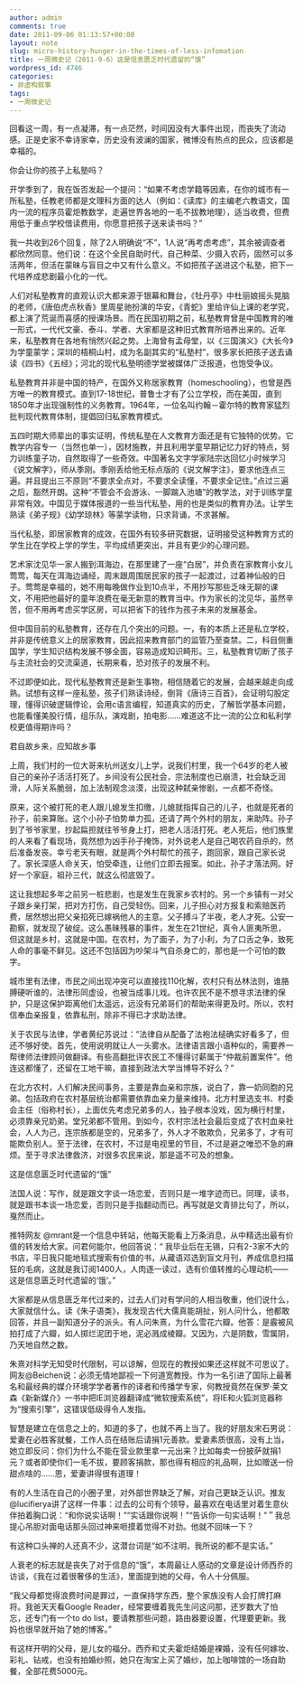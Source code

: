 ```yaml
---
author: admin
comments: true
date: 2011-09-06 01:13:57+00:00
layout: note
slug: micro-history-hunger-in-the-times-of-less-infomation
title: 一周微史记（2011-9-6）这是信息匮乏时代遗留的“饿”
wordpress_id: 4746
categories:
- 非虚构叙事
tags:
- 一周微史记
---
```


回看这一周，有一点凝滞，有一点茫然，时间因没有大事件出现，而丧失了流动感。正是史家不幸诗家幸，历史没有波澜的国家，微博没有热点的民众，应该都是幸福的。

你会让你的孩子上私塾吗？

开学季到了，我在饭否发起一个提问：“如果不考虑学籍等因素，在你的城市有一所私塾，任教老师都是文理科方面的达人（例如：《读库》的主编老六教语文，国内一流的程序员霍炬教数学，走遍世界各地的一毛不拔教地理），适当收费，但费用低于重点学校借读费用，你愿意把孩子送来读书吗？”

我一共收到26个回复，除了2人明确说“不”，1人说“再考虑考虑”，其余被调查者都欣然同意。他们说：在这个全民自助时代，自己种菜、少摄入农药，固然可以多活两年，但活在蒙昧与盲目之中又有什么意义。不如把孩子送进这个私塾，把下一代培养成悲剧最小化的一代。

人们对私塾教育的直观认识大都来源于银幕和舞台，《牡丹亭》中杜丽娘摇头晃脑的老师，《唐伯虎点秋香》里周星驰扮演的华安，《青蛇》里给许仙上课的老学究，都上演了荒诞而喜感的授课场景。而在民国初期之前，私塾教育曾是中国教育的唯一形式，一代代文豪、泰斗、学者、大家都是这种旧式教育所培养出来的。近年来，私塾教育在各地有悄然兴起之势。上海曾有孟母堂，以《三国演义》《大长今》为学童蒙学；深圳的梧桐山村，成为名副其实的“私塾村”，很多家长把孩子送去诵读《四书》《五经》；河北的现代私塾明德学堂被媒体广泛报道，也饱受争议。

私塾教育并非是中国的特产，在国外又称居家教育（homeschooling），也曾是西方唯一的教育模式。直到17-18世纪，普鲁士才有了公立学校，而在美国，直到1850年才出现强制性的义务教育。1964年，一位名叫约翰－霍尔特的教育家猛烈批判现代教育体制，提倡回归私家教育模式。

五四时期大师辈出的事实证明，传统私塾在人文教育方面还是有它独特的优势。它教学内容专一（当然也单一），因材施教，并且利用学童早期记忆力好的特点，努力训练童子功，自然取得了一些奇效。中国著名文字学家陆宗达回忆小时候学习《说文解字》，师从季刚。季刚丢给他无标点版的《说文解字注》，要求他连点三遍。并且提出三不原则“不要求全点对，不要求全读懂，不要求全记住。”点过三遍之后，豁然开朗。这种“不管会不会游泳、一脚踹入池塘”的教学法，对于训练学童非常有效。中国见于媒体报道的一些当代私塾，用的也是类似的教育办法。让学生熟读《弟子规》《幼学琼林》等蒙学读物，只求背诵，不求甚解。

当代私塾，即居家教育的成效，在国外有较多研究数据，证明接受这种教育方式的学生比在学校上学的学生，平均成绩更突出，并且有更少的心理问题。

艺术家沈见华一家人搬到洱海边，在那里建了一座“白居”，并负责在家教育小女儿莺莺，每天在洱海边诵经，周末跟周围居民家的孩子一起渡过，过着神仙般的日子。莺莺是幸福的，她不用每晚做作业到10点半，不用抄写那些乏味无聊的课文，不用把他最好的童年浪费在毫无新意的教育当中。作为家长的沈见华，虽然辛苦，但不用再考虑买学区房，可以把省下的钱作为孩子未来的发展基金。

但中国目前的私塾教育，还存在几个突出的问题。一，有的本质上还是私立学校，并非是传统意义上的居家教育，因此招来教育部门的监管乃至查禁。二，科目侧重国学，学生知识结构发展不够全面，容易造成知识畸形。三，私塾教育切断了孩子与主流社会的交流渠道，长期来看，恐对孩子的发展不利。

不过即便如此，现代私塾教育还是新生事物，相信随着它的发展，会越来越走向成熟。试想有这样一座私塾，孩子们熟读诗经，倒背《唐诗三百首》，会证明勾股定理，懂得识破逻辑悖论，会用c语言编程，知道真实的历史，了解哲学基本问题，也能看懂美股行情，组乐队，演戏剧，拍电影……难道这不比一流的公立和私利学校更值得期许吗？

君自故乡来，应知故乡事

上周，我们村的一位大哥来杭州送女儿上学，说我们村里，我一个64岁的老人被自己的亲孙子活活打死了。乡间没有公民社会，宗法制度也已崩溃，社会缺乏润滑，人际关系脆弱，加上法制观念淡漠，出现这种弑亲惨剧，一点都不奇怪。

原来，这个被打死的老人跟儿媳发生扣缴，儿媳就指挥自己的儿子，也就是死者的孙子，前来算账。这个小孙子怕势单力孤，还请了两个外村的朋友，来助阵。孙子到了爷爷家里，抄起扁担就往爷爷身上打，把老人活活打死。老人死后，他们族里的人来看了看现场，竟然想为凶手孙子掩饰，对外说老人是自己喝农药自杀的，然后准备发丧。幸亏老天有眼，就是两个外村帮忙的孩子，跑回家，跟自己家长说了。家长深感人命关天，怕受牵连，让他们立即去报案。如此，孙子才落法网。好好一个家庭，祖孙三代，就这么彻底毁了。

这让我想起多年之前另一桩悲剧，也是发生在我家乡农村的。另一个乡镇有一对父子跟乡亲打架，把对方打伤，自己受轻伤。回来，儿子担心对方报复和索赔医药费，居然想出把父亲掐死已嫁祸他人的主意。父子搏斗了半夜，老人才死。公安一勘察，就发现了破绽。这么愚昧残暴的事件，发生在21世纪，真令人匪夷所思，但这就是乡村，这就是中国。在农村，为了面子，为了小利，为了口舌之争，致死人命的事毫不鲜见。这还不包括因为吵架斗气自杀身亡的，那也是一个可怕的数字。

城市里有法律，市民之间出现冲突可以直接找110化解，农村只有丛林法则，谁胳膊硬听谁的，法律形同虚设，也被当成事儿戏。也许农民不是不想寻求法律的保护，只是这保护距离他们太遥远，远没有兄弟哥们的帮助来得更及时。所以，农村信奉血亲报复，依靠私刑，除非不得已才求助法律。

关于农民与法律，学者黄纪苏说过：“法律自从配备了法袍法槌确实好看多了，但还不够好使。首先，使用说明就让人一头雾水。法律语言跟小语种似的，需要养一帮律师法律顾问做翻译。有些高翻批评农民工不懂得讨薪属于“仲裁前置案件”。他连这都懂了，还留在工地干嘛，直接到政法大学当博导不好么？”

在北方农村，人们解决民间事务，主要是靠血亲和宗族，说白了，靠一奶同胞的兄弟。包括政府在农村基层统治都需要依靠血亲力量来维持。北方村里选支书、村委会主任（俗称村长），上面优先考虑兄弟多的人，独子根本没戏，因为横行村里，必须靠亲兄奶弟。堂兄弟都不管用。到如今，农村宗法社会最后变成了农村血亲社会，人人为己，连宗族都是空的，兄弟多了，外人才不敢欺负，兄弟多了，才有可能欺负别人。至于法律，在农村，不过是电视里的节目，不过是避之唯恐不急的麻烦。至于寻求法律救济，对很多农民来说，那是遥不可及的想象。

这是信息匮乏时代遗留的“饿”

法国人说：写作，就是跟文字谈一场恋爱，否则只是一堆字迹而已。同理，读书，就是跟书本谈一场恋爱，否则只是手指翻动而已。再写就是文青排比句了，所以，戛然而止。

推特网友 @mrant是一个信息中转站，他每天能看上万条消息，从中精选出最有价值的转发给大家。问君何能尔，他回答说：“
我毕业后在无锡，只有2-3家不大的书店，平日我只能地毯式搜索有价值的书，从藏语邓选到盲文月刊，养成信息扫描狂的毛病，这就是我订阅1400人，人肉逐一读过，选有价值转推的心理动机——这是信息匮乏时代遗留的‘饿’。”

大家都是从信息匮乏年代过来的，过去人们对有学问的人相当敬重，他们说什么，大家就信什么。读《朱子语类》，我发现古代大儒真能胡扯，别人问什么，他都敢回答，并且一副知道分子的派头。有人问朱熹，为什么雪花六瓣。他答：是霰被风拍打成了六瓣，如人掷烂泥团于地，泥必溅成棱瓣。又因为，六是阴数，雪属阴，乃天地自然之数。

朱熹对科学无知受时代限制，可以谅解，但现在的教授如果还这样就不可思议了。网友@Beichen说：必须无情地鄙视一下何道宽教授。作为一名引进了国际上最著名和最经典的媒介环境学学者著作的译者和传播学专家，何教授竟然在保罗·莱文森《新新媒介》一书中把IE浏览器翻译成“微软搜索系统”，将IE和火狐浏览器称为“搜索引擎”，这错误低级得令人发指。

智慧是建立在信息之上的，知道的多了，也就不再上当了。我的好朋友宋石男说：爱妻在必胜客就餐，工作人员在结账后请捐1元善款。爱妻素质很高，没有上当，她立即反问：你们为什么不能在营业款里拿一元出来？比如每卖一份披萨就捐1元？或者即使你们一毛不拔，要顾客捐款，那也得有相应的礼品啊，比如赠送一份甜点啥的……恩，爱妻讲得很有道理！

有的人生活在自己的小圈子里，对外部世界缺乏了解，对自己更缺乏认识。推友@lucifierya讲了这样一件事：过去的公司有个领导，最喜欢在电话里对着生意伙伴拍着胸口说：“和你说实话啊！”“实话跟你说啊！”“告诉你一句实话啊！”＂我总提心吊胆对面电话那头回过神来咂摸着觉得不对劲。他就不回味一下？

有这种口头禅的人还真不少，这潜台词是“如不注明，我所说的都不是实话。”

人衰老的标志就是丧失了对于信息的“饿”，本周最让人感动的文章是设计师西乔的访谈，《我在过着很奢侈的生活》，里面提到她的父母，令人十分佩服。

“我父母都觉得浪费时间是罪过，一直保持学东西，整个家族没有人会打牌打麻将。我爸天天看Google
Reader，经常要缠着我先生问这问那，还岁数大了怕忘，还专门有一个to do
list，要请教那些问题，路由器要设置，代理要更新。我妈也很早就开始了她的博客。”

有这样开明的父母，是儿女的福分。西乔和丈夫霍炬结婚是裸婚，没有任何嫁妆、彩礼、钻戒，也没有拍婚纱照，她只在淘宝上买了婚纱，加上咖啡馆的一场自助餐，全部花费5000元。
